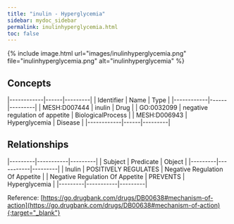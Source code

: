 ```yaml
---
title: "inulin - Hyperglycemia"
sidebar: mydoc_sidebar
permalink: inulinhyperglycemia.html
toc: false 
---
```


{% include image.html url="images/inulinhyperglycemia.png" file="inulinhyperglycemia.png" alt="inulinhyperglycemia" %}

## Concepts

|------------|------|---------|
| Identifier | Name | Type    |
|------------|------|---------|
| MESH:D007444 | inulin | Drug |
| GO:0032099 | negative regulation of appetite | BiologicalProcess |
| MESH:D006943 | Hyperglycemia | Disease |
|------------|------|---------|

## Relationships

|---------|-----------|---------|
| Subject | Predicate | Object  |
|---------|-----------|---------|
| Inulin | POSITIVELY REGULATES | Negative Regulation Of Appetite |
| Negative Regulation Of Appetite | PREVENTS | Hyperglycemia |
|---------|-----------|---------|

Reference: [https://go.drugbank.com/drugs/DB00638#mechanism-of-action](https://go.drugbank.com/drugs/DB00638#mechanism-of-action){:target="_blank"}
